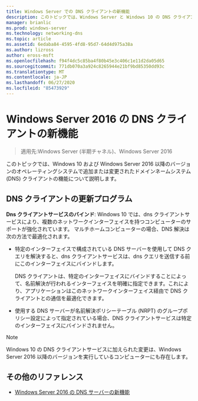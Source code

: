 ```yaml
---
title: Windows Server での DNS クライアントの新機能
description: このトピックでは、Windows Server と Windows 10 の DNS クライアントの新機能の概要について説明します。
manager: brianlic
ms.prod: windows-server
ms.technology: networking-dns
ms.topic: article
ms.assetid: 6edaba84-4595-4fd8-95d7-64d4d975a38a
ms.author: lizross
author: eross-msft
ms.openlocfilehash: f94f4dc5c85ba4f80b45e3c406c1e11d2da05d65
ms.sourcegitcommit: 771db070a3a924c8265944e21bf9bd85350dd93c
ms.translationtype: MT
ms.contentlocale: ja-JP
ms.lasthandoff: 06/27/2020
ms.locfileid: "85473929"
---
```

# <a name="whats-new-in-dns-client-in-windows-server-2016"></a>Windows Server 2016 の DNS クライアントの新機能

>適用先:Windows Server (半期チャネル)、Windows Server 2016

このトピックでは、Windows 10 および Windows Server 2016 以降のバージョンのオペレーティングシステムで追加または変更されたドメインネームシステム (DNS) クライアントの機能について説明します。

## <a name="updates-to-dns-client"></a>DNS クライアントの更新プログラム

**Dns クライアントサービスのバインド**: Windows 10 では、dns クライアントサービスにより、複数のネットワークインターフェイスを持つコンピューターのサポートが強化されています。 マルチホームコンピューターの場合、DNS 解決は次の方法で最適化されます。

-   特定のインターフェイスで構成されている DNS サーバーを使用して DNS クエリを解決すると、dns クライアントサービスは、dns クエリを送信する前にこのインターフェイスにバインドします。

    DNS クライアントは、特定のインターフェイスにバインドすることによって、名前解決が行われるインターフェイスを明確に指定できます。これにより、アプリケーションはこのネットワークインターフェイス経由で DNS クライアントとの通信を最適化できます。

-   使用する DNS サーバーが名前解決ポリシーテーブル (NRPT) のグループポリシー設定によって指定されている場合、DNS クライアントサービスは特定のインターフェイスにバインドされません。

> [!NOTE]
> Windows 10 の DNS クライアントサービスに加えられた変更は、Windows Server 2016 以降のバージョンを実行しているコンピューターにも存在します。

## <a name="additional-references"></a>その他のリファレンス

-   [Windows Server 2016 の DNS サーバーの新機能](What-s-New-in-DNS-Server.md)


